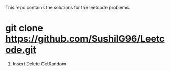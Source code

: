 This repo contains the solutions for the leetcode problems.

# git clone https://github.com/SushilG96/Leetcode.git

1. Insert Delete GetRandom

